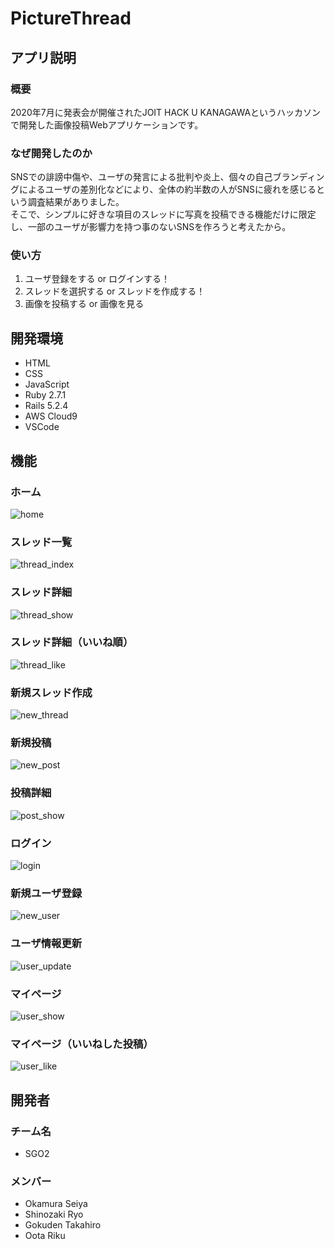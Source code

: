 # PictureThread

## アプリ説明
### 概要  
2020年7月に発表会が開催されたJOIT HACK U KANAGAWAというハッカソンで開発した画像投稿Webアプリケーションです。

### なぜ開発したのか
SNSでの誹謗中傷や、ユーザの発言による批判や炎上、個々の自己ブランディングによるユーザの差別化などにより、全体の約半数の人がSNSに疲れを感じるという調査結果がありました。  
そこで、シンプルに好きな項目のスレッドに写真を投稿できる機能だけに限定し、一部のユーザが影響力を持つ事のないSNSを作ろうと考えたから。

### 使い方
1. ユーザ登録をする or ログインする！
1. スレッドを選択する or スレッドを作成する！
1. 画像を投稿する or 画像を見る

## 開発環境
- HTML
- CSS
- JavaScript
- Ruby 2.7.1
- Rails 5.2.4
- AWS Cloud9
- VSCode

## 機能
### ホーム
![home](https://user-images.githubusercontent.com/61198068/101921810-bf350b80-3c10-11eb-8902-b5b8b495754d.png)
### スレッド一覧
![thread_index](https://user-images.githubusercontent.com/61198068/101922018-f86d7b80-3c10-11eb-99cd-2813a73180fc.png)
### スレッド詳細
![thread_show](https://user-images.githubusercontent.com/61198068/101922168-205cdf00-3c11-11eb-9679-e772d2c1f5d1.png)
### スレッド詳細（いいね順）
![thread_like](https://user-images.githubusercontent.com/61198068/101922282-3c608080-3c11-11eb-9ad3-fb82b002d7fb.png)
### 新規スレッド作成
![new_thread](https://user-images.githubusercontent.com/61198068/101923112-577fc000-3c12-11eb-8055-2790baf6c9ee.png)

### 新規投稿
![new_post](https://user-images.githubusercontent.com/61198068/101922370-58fcb880-3c11-11eb-9aed-3a03caac4da5.png)
### 投稿詳細
![post_show](https://user-images.githubusercontent.com/61198068/101922456-7467c380-3c11-11eb-8a7a-9d46c57e6d46.png)
### ログイン
![login](https://user-images.githubusercontent.com/61198068/101922574-982b0980-3c11-11eb-8f7e-590bef29a9d0.png)
### 新規ユーザ登録
![new_user](https://user-images.githubusercontent.com/61198068/101923576-ec82b900-3c12-11eb-9338-338bfaec7826.png)

### ユーザ情報更新
![user_update](https://user-images.githubusercontent.com/61198068/101922863-fd7efa80-3c11-11eb-9bc0-1a97376bc485.png)
### マイページ
![user_show](https://user-images.githubusercontent.com/61198068/101922934-17b8d880-3c12-11eb-8380-9f1a3b5a9c1c.png)
### マイページ（いいねした投稿）
![user_like](https://user-images.githubusercontent.com/61198068/101922995-2ef7c600-3c12-11eb-8c0c-895568866821.png)
## 開発者
### チーム名
- SGO2    
### メンバー
- Okamura Seiya
- Shinozaki Ryo
- Gokuden Takahiro
- Oota Riku